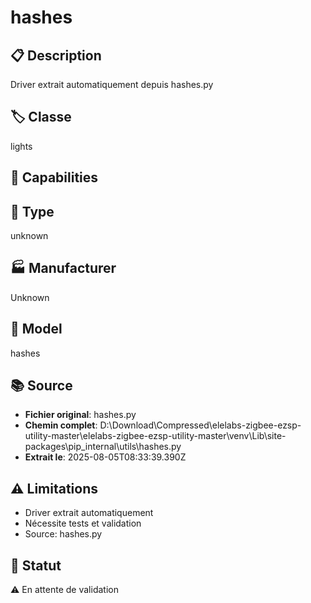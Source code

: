 # hashes

## 📋 Description
Driver extrait automatiquement depuis hashes.py

## 🏷️ Classe
lights

## 🔧 Capabilities


## 📡 Type
unknown

## 🏭 Manufacturer
Unknown

## 📱 Model
hashes

## 📚 Source
- **Fichier original**: hashes.py
- **Chemin complet**: D:\Download\Compressed\elelabs-zigbee-ezsp-utility-master\elelabs-zigbee-ezsp-utility-master\venv\Lib\site-packages\pip\_internal\utils\hashes.py
- **Extrait le**: 2025-08-05T08:33:39.390Z

## ⚠️ Limitations
- Driver extrait automatiquement
- Nécessite tests et validation
- Source: hashes.py

## 🚀 Statut
⚠️ En attente de validation
